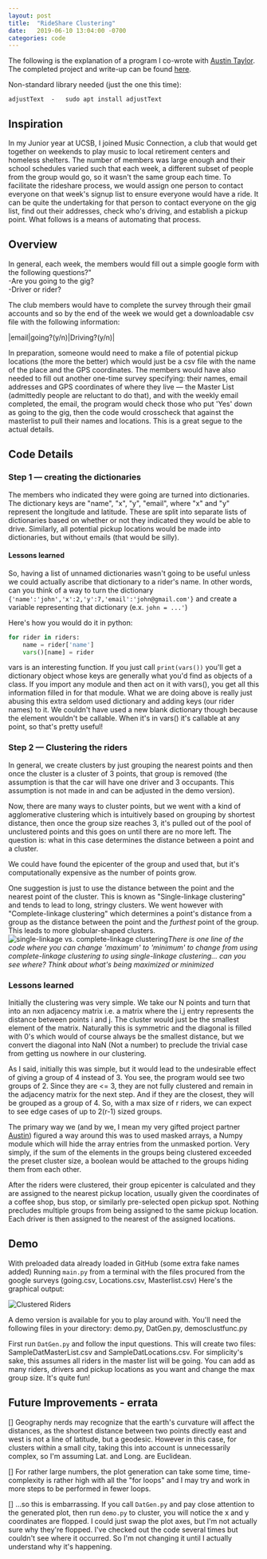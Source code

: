 ```yaml
---
layout: post
title:  "RideShare Clustering"
date:   2019-06-10 13:04:00 -0700
categories: code
---
```


The following is the explanation of a program I co-wrote with [Austin Taylor][AHTaylor]. The completed project and write-up can be found [here][Rideshare].

Non-standard library needed (just the one this time):

	adjustText	-	sudo apt install adjustText


## Inspiration

In my Junior year at UCSB, I joined Music Connection, a club that would get together on weekends to play music to local retirement centers and homeless shelters. The number of members was large enough and their school schedules varied such that each week, a different subset of people from the group would go, so it wasn't the same group each time. To facilitate the rideshare process, we would assign one person to contact everyone on that week's signup list to ensure everyone would have a ride. It can be quite the undertaking for that person to contact everyone on the gig list, find out their addresses, check who's driving, and establish a pickup point. What follows is a means of automating that process.

## Overview

In general, each week, the members would fill out a simple google form with the following questions?"<br>
-Are you going to the gig?<br>
-Driver or rider?

The club members would have to complete the survey through their gmail accounts and so by the end of the week we would get a downloadable csv file with the following information:

|email|going?(y/n)|Driving?(y/n)|<br>

In preparation, someone would need to make a file of potential pickup locations (the more the better) which would just be a csv file with the name of the place and the GPS coordinates. The members would have also needed to fill out another one-time survey specifying: their names, email addresses and GPS coordinates of where they live &mdash; the Master List (admittedly people are reluctant to do that), and with the weekly email completed, the email, the program would check those who put 'Yes' down as going to the gig, then the code would crosscheck that against the masterlist to pull their names and locations. This is a great segue to the actual details.

## Code Details

### Step 1 &mdash; creating the dictionaries

The members who indicated they were going are turned into dictionaries. The dictionary keys are "name", "x", "y", "email", where "x" and "y" represent the longitude and latitude. These are split into separate lists of dictionaries based on whether or not they indicated they would be able to drive. Similarly, all potential pickup locations would be made into dictionaries, but without emails (that would be silly).

#### Lessons learned

So, having a list of unnamed dictionaries wasn't going to be useful unless we could actually ascribe that dictionary to a rider's name. In other words, can you think of a way to turn the dictionary `{'name':'john','x':2,'y':7,'email':'john@gmail.com'}` and create a variable representing that dictionary (e.x. `john = ...'`)

Here's how you would do it in python:
```python
for rider in riders:
	name = rider['name']
	vars()[name] = rider
```
vars is an interesting function. If you just call `print(vars())` you'll get a dictionary object whose keys are generally what you'd find as objects of a class. If you import any module and then act on it with vars(), you get all this information filled in for that module. What we are doing above is really just abusing this extra seldom used dictionary and adding keys (our rider names) to it. We couldn't have used a new blank dictionary though because the element wouldn't be callable. When it's in vars() it's callable at any point, so that's pretty useful!

### Step 2 &mdash; Clustering the riders

In general, we create clusters by just grouping the nearest points and then once the cluster is a cluster of 3 points, that group is removed (the assumption is that the car will have one driver and 3 occupants. This assumption is not made in and can be adjusted in the demo version).


Now, there are many ways to cluster points, but we went with a kind of agglomerative clustering which is intuitively based on grouping by shortest distance, then once the group size reaches 3, it's pulled out of the pool of unclustered points and this goes on until there are no more left. The question is: what in this case determines the distance between a point and a cluster.

We could have found the epicenter of the group and used that, but it's computationally expensive as the number of points grow.

One suggestion is just to use the distance between the point and the nearest point of the cluster. This is known as "Single-linkage clustering" and tends to lead to long, stringy clusters. We went however with "Complete-linkage clustering" which determines a point's distance from a group as the distance between the point and the *furthest* point of the group. This leads to more globular-shaped clusters.
![single-linkage vs. complete-linkage clustering]({{site.baseurl}}/assets/rideshare/single-complete-clustering.png)*There is one line of the code where you can change 'maximum' to 'minimum' to change from using complete-linkage clustering to using single-linkage clustering... can you see where? Think about what's being maximized or minimized*

### Lessons learned
Initially the clustering was very simple. We take our N points and turn that into an nxn adjacency matrix i.e. a matrix where the i,j entry represents the distance between points i and j. The cluster would just be the smallest element of the matrix. Naturally this is symmetric and the diagonal is filled with 0's which would of course always be the smallest distance, but we convert the diagonal into NaN (Not a number) to preclude the trivial case from getting us nowhere in our clustering. 

As I said, initially this was simple, but it would lead to the undesirable effect of giving a group of 4 instead of 3. You see, the program would see two groups of 2. Since they are <= 3, they are not fully clustered and remain in the adjacency matrix for the next step. And if they are the closest, they will be grouped as a group of 4. So, with a max size of r riders, we can expect to see edge cases of up to 2(r-1) sized groups.

The primary way we (and by we, I mean my very gifted project partner [Austin][AHTaylor]) figured a way around this was to used masked arrays, a Numpy module which will hide the array entries from the unmasked portion. Very simply, if the sum of the elements in the groups being clustered exceeded the preset cluster size, a boolean would be attached to the groups hiding them from each other.

After the riders were clustered, their group epicenter is calculated and they are assigned to the nearest pickup location, usually given the coordinates of a coffee shop, bus stop, or similarly pre-selected open pickup spot. Nothing precludes multiple groups from being assigned to the same pickup location. Each driver is then assigned to the nearest of the assigned locations.

## Demo ##
With preloaded data already loaded in GitHub (some extra fake names added) Running `main.py` from a terminal with the files procured from the google surveys (going.csv, Locations.csv, Masterlist.csv) Here's the graphical output:

![Clustered Riders]({{site.baseurl}}/assets/rideshare/ClusteredRiders.png)

A demo version is available for you to play around with. You'll need the following files in your directory: demo.py, DatGen.py, demosclustfunc.py

First run `DatGen.py` and follow the input questions. This will create two files: SampleDatMasterList.csv and SampleDatLocations.csv. For simplicity's sake, this assumes all riders in the master list will be going. You can add as many riders, drivers and pickup locations as you want and change the max group size. It's quite fun!

## Future Improvements - errata ##
[] Geography nerds may recognize that the earth's curvature will affect the distances, as the shortest distance between two points directly east and west is not a line of latitude, but a geodesic. However in this case, for clusters within a small city, taking this into account is unnecessarily complex, so I'm assuming Lat. and Long. are Euclidean.

[] For rather large numbers, the plot generation can take some time, time-complexity is rather high with all the "for loops" and I may try and work in more steps to be performed in fewer loops.

[] ...so this is embarrassing. If you call `DatGen.py` and pay close attention to the generated plot, then run `demo.py` to cluster, you will notice the x and y coordinates are flopped. I could just swap the plot axes, but I'm not actually sure why they're flopped. I've checked out the code several times but couldn't see where it occurred. So I'm not changing it until I actually understand why it's happening.

[AHTaylor]: https://github.com/AHTaylor
[Rideshare]: https://github.com/Tclack88/RideshareClustering/tree/master/RideShareClustering_Project
